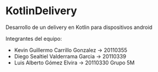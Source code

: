 # KotlinDelivery
Desarrollo de un delivery en Kotlin para dispositivos android

Integrantes del equipo:
 - Kevin Guillermo Carrillo Gonzalez  -> 20110355
 - Diego Sealtiel Valderrama Garcia   -> 20110339
 - Luis Alberto Gómez Elvira          -> 20110330
Grupo 5M
